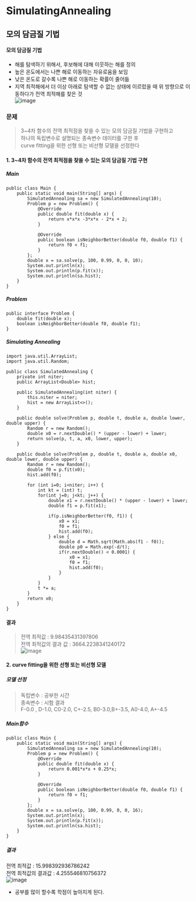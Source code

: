 # SimulatingAnnealing
## 모의 담금질 기법
#### 모의 담금질 기법
 - 해를 탐색하기 위해서, 후보해에 대해 이웃하는 해를 정의
 - 높은 온도에서는 나쁜 해로 이동하는 자유로움을 보임
 - 낮은 온도로 갈수록 나쁜 해로 이동하는 확률이 줄어듦 <br>
 - 지역 최적해에서 더 이상 아래로 탐색할 수 없는 상태에 이르렀을 때 위 방향으로 이동하다가 전역 최적해를 찾은 것<br>
![image](https://user-images.githubusercontent.com/80522538/121670888-e3eb3c80-cae8-11eb-99fa-ffbe084ad3f5.png)


### 문제 
 > 3~4차 함수의 전역 최적점을 찾을 수 있는 모의 담금질 기법을 구현하고<br>
 > 하나의 독립변수로 설명되는 종속변수 데이터를 구한 후<br>
 > curve fitting을 위한 선형 또는 비선형 모델을 선정한다

#### 1. 3~4차 함수의 전역 최적점을 찾을 수 있는 모의 담금질 기법 구현
##### Main
```
public class Main {
    public static void main(String[] args) {
        SimulatedAnnealing sa = new SimulatedAnnealing(10);
        Problem p = new Problem() {
            @Override
            public double fit(double x) {
                return x*x*x -3*x*x - 2*x + 2;
            }

            @Override
            public boolean isNeighborBetter(double f0, double f1) {
                return f0 < f1;
            }
        };
        double x = sa.solve(p, 100, 0.99, 0, 0, 10);
        System.out.println(x);
        System.out.println(p.fit(x));
        System.out.println(sa.hist);
    }
}
```
##### Problem
```
public interface Problem {
    double fit(double x);
    boolean isNeighborBetter(double f0, double f1);
}
```

##### Simulating Annealing
```
import java.util.ArrayList;
import java.util.Random;

public class SimulatedAnnealing {
    private int niter;
    public ArrayList<Double> hist;

    public SimulatedAnnealing(int niter) {
        this.niter = niter;
        hist = new ArrayList<>();
    }

    public double solve(Problem p, double t, double a, double lower, double upper) {
        Random r = new Random();
        double x0 = r.nextDouble() * (upper - lower) + lower;
        return solve(p, t, a, x0, lower, upper);
    }

    public double solve(Problem p, double t, double a, double x0, double lower, double upper) {
        Random r = new Random();
        double f0 = p.fit(x0);
        hist.add(f0);

        for (int i=0; i<niter; i++) {
            int kt = (int) t;
            for(int j=0; j<kt; j++) {
                double x1 = r.nextDouble() * (upper - lower) + lower;
                double f1 = p.fit(x1);

                if(p.isNeighborBetter(f0, f1)) {
                    x0 = x1;
                    f0 = f1;
                    hist.add(f0);
                } else {
                    double d = Math.sqrt(Math.abs(f1 - f0));
                    double p0 = Math.exp(-d/t);
                    if(r.nextDouble() < 0.0001) {
                        x0 = x1;
                        f0 = f1;
                        hist.add(f0);
                    }
                }
            }
            t *= a;
        }
        return x0;
    }
}
```

#### 결과
 > 전역 최적값 : 9.98435431397806 <br>
 > 전역 최적값의 결과 값 : 3664.2238341240172<br>
![image](https://user-images.githubusercontent.com/80522538/121679630-827c9b00-caf3-11eb-8818-567d3c535bf2.png)

#### 2. curve fitting을 위한 선형 또는 비선형 모델
##### 모델 선정
 > 독립변수 : 공부한 시간<br>
 > 종속변수 : 시험 결과<br>
 >            F-0.0 , D-1.0, C0-2.0, C+-2.5, B0-3.0,B+-3.5, A0-4.0, A+-4.5

##### Main함수
```
public class Main {
    public static void main(String[] args) {
        SimulatedAnnealing sa = new SimulatedAnnealing(10);
        Problem p = new Problem() {
            @Override
            public double fit(double x) {
                return 0.001*x*x + 0.25*x;
            }

            @Override
            public boolean isNeighborBetter(double f0, double f1) {
                return f0 < f1;
            }
        };
        double x = sa.solve(p, 100, 0.99, 0, 0, 16);
        System.out.println(x);
        System.out.println(p.fit(x));
        System.out.println(sa.hist);
    }
}
```

##### 결과
전역 최적값 : 15.998392936786242 <br>
전역 최적값의 결과값 : 4.255546810756372 <br>
![image](https://user-images.githubusercontent.com/80522538/121683708-b8704e00-caf8-11eb-80e3-8b90f8294d1d.png)

 - 공부를 많이 할수록 학점이 높아지게 된다.






